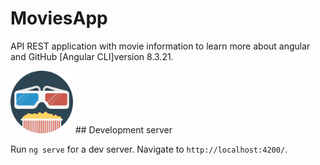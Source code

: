 # MoviesApp

API REST application with movie information to learn more about angular and GitHub
[Angular CLI]version 8.3.21. 

<img src="https://github.com/icarpio/MoviesApp/blob/master/src/assets/img/icon.png" width="100" height="100">
## Development server

Run `ng serve` for a dev server. Navigate to `http://localhost:4200/`. 



